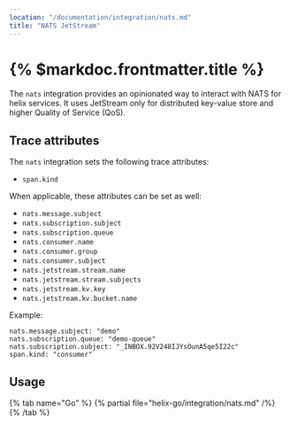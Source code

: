 ```yaml
---
location: "/documentation/integration/nats.md"
title: "NATS JetStream"
---
```


# {% $markdoc.frontmatter.title %}

The `nats` integration provides an opinionated way to interact with NATS for
helix services. It uses JetStream only for distributed key-value store and higher
Quality of Service (QoS).

## Trace attributes

The `nats` integration sets the following trace attributes:
- `span.kind`

When applicable, these attributes can be set as well:
- `nats.message.subject`
- `nats.subscription.subject`
- `nats.subscription.queue`
- `nats.consumer.name`
- `nats.consumer.group`
- `nats.consumer.subject`
- `nats.jetstream.stream.name`
- `nats.jetstream.stream.subjects`
- `nats.jetstream.kv.key`
- `nats.jetstream.kv.bucket.name`

Example:
```
nats.message.subject: "demo"
nats.subscription.queue: "demo-queue"
nats.subscription.subject: "_INBOX.92V248IJYsOunA5qe5I22c"
span.kind: "consumer"
```

## Usage

{% tab name="Go" %}
  {% partial file="helix-go/integration/nats.md" /%} 
{% /tab %}
